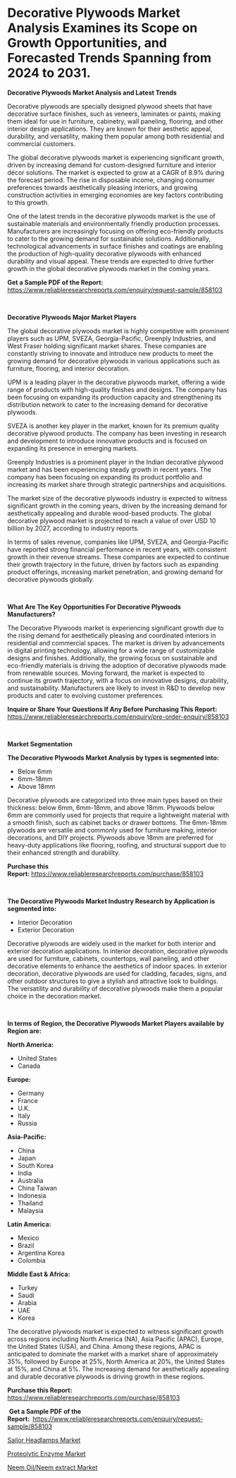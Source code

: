 <p><h1>Decorative Plywoods Market Analysis Examines its Scope on Growth Opportunities, and Forecasted Trends Spanning from 2024 to 2031.</h1></p><p><strong>Decorative Plywoods Market Analysis and Latest Trends</strong></p>
<p><p>Decorative plywoods are specially designed plywood sheets that have decorative surface finishes, such as veneers, laminates or paints, making them ideal for use in furniture, cabinetry, wall paneling, flooring, and other interior design applications. They are known for their aesthetic appeal, durability, and versatility, making them popular among both residential and commercial customers.</p><p>The global decorative plywoods market is experiencing significant growth, driven by increasing demand for custom-designed furniture and interior décor solutions. The market is expected to grow at a CAGR of 8.9% during the forecast period. The rise in disposable income, changing consumer preferences towards aesthetically pleasing interiors, and growing construction activities in emerging economies are key factors contributing to this growth.</p><p>One of the latest trends in the decorative plywoods market is the use of sustainable materials and environmentally friendly production processes. Manufacturers are increasingly focusing on offering eco-friendly products to cater to the growing demand for sustainable solutions. Additionally, technological advancements in surface finishes and coatings are enabling the production of high-quality decorative plywoods with enhanced durability and visual appeal. These trends are expected to drive further growth in the global decorative plywoods market in the coming years.</p></p>
<p><strong>Get a Sample PDF of the Report:&nbsp;</strong> <a href="https://www.reliableresearchreports.com/enquiry/request-sample/858103">https://www.reliableresearchreports.com/enquiry/request-sample/858103</a></p>
<p>&nbsp;</p>
<p><strong>Decorative Plywoods Major Market Players</strong></p>
<p><p>The global decorative plywoods market is highly competitive with prominent players such as UPM, SVEZA, Georgia-Pacific, Greenply Industries, and West Fraser holding significant market shares. These companies are constantly striving to innovate and introduce new products to meet the growing demand for decorative plywoods in various applications such as furniture, flooring, and interior decoration.</p><p>UPM is a leading player in the decorative plywoods market, offering a wide range of products with high-quality finishes and designs. The company has been focusing on expanding its production capacity and strengthening its distribution network to cater to the increasing demand for decorative plywoods.</p><p>SVEZA is another key player in the market, known for its premium quality decorative plywood products. The company has been investing in research and development to introduce innovative products and is focused on expanding its presence in emerging markets.</p><p>Greenply Industries is a prominent player in the Indian decorative plywood market and has been experiencing steady growth in recent years. The company has been focusing on expanding its product portfolio and increasing its market share through strategic partnerships and acquisitions.</p><p>The market size of the decorative plywoods industry is expected to witness significant growth in the coming years, driven by the increasing demand for aesthetically appealing and durable wood-based products. The global decorative plywood market is projected to reach a value of over USD 10 billion by 2027, according to industry reports.</p><p>In terms of sales revenue, companies like UPM, SVEZA, and Georgia-Pacific have reported strong financial performance in recent years, with consistent growth in their revenue streams. These companies are expected to continue their growth trajectory in the future, driven by factors such as expanding product offerings, increasing market penetration, and growing demand for decorative plywoods globally.</p></p>
<p>&nbsp;</p>
<p><strong>What Are The Key Opportunities For Decorative Plywoods Manufacturers?</strong></p>
<p><p>The Decorative Plywoods market is experiencing significant growth due to the rising demand for aesthetically pleasing and coordinated interiors in residential and commercial spaces. The market is driven by advancements in digital printing technology, allowing for a wide range of customizable designs and finishes. Additionally, the growing focus on sustainable and eco-friendly materials is driving the adoption of decorative plywoods made from renewable sources. Moving forward, the market is expected to continue its growth trajectory, with a focus on innovative designs, durability, and sustainability. Manufacturers are likely to invest in R&D to develop new products and cater to evolving customer preferences.</p></p>
<p><strong>Inquire or Share Your Questions If Any Before Purchasing This Report:</strong> <a href="https://www.reliableresearchreports.com/enquiry/pre-order-enquiry/858103">https://www.reliableresearchreports.com/enquiry/pre-order-enquiry/858103</a></p>
<p>&nbsp;</p>
<p><strong>Market Segmentation</strong></p>
<p><strong>The Decorative Plywoods Market Analysis by types is segmented into:</strong></p>
<p><ul><li>Below 6mm</li><li>6mm-18mm</li><li>Above 18mm</li></ul></p>
<p><p>Decorative plywoods are categorized into three main types based on their thickness: below 6mm, 6mm-18mm, and above 18mm. Plywoods below 6mm are commonly used for projects that require a lightweight material with a smooth finish, such as cabinet backs or drawer bottoms. The 6mm-18mm plywoods are versatile and commonly used for furniture making, interior decorations, and DIY projects. Plywoods above 18mm are preferred for heavy-duty applications like flooring, roofing, and structural support due to their enhanced strength and durability.</p></p>
<p><strong>Purchase this Report:&nbsp;</strong><a href="https://www.reliableresearchreports.com/purchase/858103">https://www.reliableresearchreports.com/purchase/858103</a></p>
<p>&nbsp;</p>
<p><strong>The Decorative Plywoods Market Industry Research by Application is segmented into:</strong></p>
<p><ul><li>Interior Decoration</li><li>Exterior Decoration</li></ul></p>
<p><p>Decorative plywoods are widely used in the market for both interior and exterior decoration applications. In interior decoration, decorative plywoods are used for furniture, cabinets, countertops, wall paneling, and other decorative elements to enhance the aesthetics of indoor spaces. In exterior decoration, decorative plywoods are used for cladding, facades, signs, and other outdoor structures to give a stylish and attractive look to buildings. The versatility and durability of decorative plywoods make them a popular choice in the decoration market.</p></p>
<p>&nbsp;</p>
<p><strong>In terms of Region, the Decorative Plywoods Market Players available by Region are:</strong></p>
<p>
    <p> <strong> North America: </strong>
        <ul>
            <li>United States</li>
            <li>Canada</li>
        </ul>
        </p> 
    <p> <strong> Europe: </strong>
        <ul>
            <li>Germany</li>
            <li>France</li>
            <li>U.K.</li>
            <li>Italy</li>
            <li>Russia</li>
        </ul>
        </p> 
    <p> <strong> Asia-Pacific: </strong>
        <ul>
            <li>China</li>
            <li>Japan</li>
            <li>South Korea</li>
            <li>India</li>
            <li>Australia</li>
            <li>China Taiwan</li>
            <li>Indonesia</li>
            <li>Thailand</li>
            <li>Malaysia</li>
        </ul>
        </p> 
    <p> <strong> Latin America: </strong>
        <ul>
            <li>Mexico</li>
            <li>Brazil</li>
            <li>Argentina Korea</li>
            <li>Colombia</li>
        </ul>
        </p> 
    <p> <strong> Middle East & Africa: </strong>
        <ul>
            <li>Turkey</li>
            <li>Saudi</li>
            <li>Arabia</li>
            <li>UAE</li>
            <li>Korea</li>
        </ul>
    </p>
    </p>
<p><p>The decorative plywoods market is expected to witness significant growth across regions including North America (NA), Asia Pacific (APAC), Europe, the United States (USA), and China. Among these regions, APAC is anticipated to dominate the market with a market share of approximately 35%, followed by Europe at 25%, North America at 20%, the United States at 15%, and China at 5%. The increasing demand for aesthetically appealing and durable decorative plywoods is driving growth in these regions.</p></p>
<p><strong>Purchase this Report: </strong><a href="https://www.reliableresearchreports.com/purchase/858103">https://www.reliableresearchreports.com/purchase/858103</a></p>
<p>&nbsp;<strong>Get a Sample PDF of the Report:&nbsp;&nbsp;</strong><a href="https://www.reliableresearchreports.com/enquiry/request-sample/858103">https://www.reliableresearchreports.com/enquiry/request-sample/858103</a></p>
<p><strong></strong></p>
<p><p><a href="https://view.publitas.com/reportprime-1/sailor-headlamps-market-offer-valuable-insights-into-market-size-market-share-market-trends-and-projections-spanning-from-2023-to-2030/">Sailor Headlamps Market</a></p><p><a href="https://view.publitas.com/reportprime-1/global-proteolytic-enzyme-market-by-types-applications-and-major-players-with-regional-growth-rate-analysis-and-development-situation-from-2023-to-2030/">Proteolytic Enzyme Market</a></p><p><a href="https://view.publitas.com/reportprime-1/neem-oil-neem-extract-market-analysis-examines-its-scope-on-growth-opportunities-and-forecasted-trends-spanning-from-2023-to-2030/">Neem Oil/Neem extract Market</a></p></p>